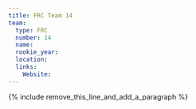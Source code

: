 ```yaml
---
title: FRC Team 14
team:
  type: FRC
  number: 14
  name:
  rookie_year:
  location:
  links:
    Website:
---
```


{% include remove_this_line_and_add_a_paragraph %}